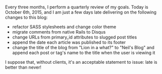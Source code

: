 <p>Every three months, I perform a quarterly review of my goals. Today is October 6th, 2015, and I am just a few days late delivering on the following changes to this blog:</p>

<ul>
<li>refactor SASS stylesheets and change color theme</li>
<li>migrate comments from native Rails to Disqus</li>
<li>change URLs from primary_id attributes to slugged post titles</li>
<li>append the date each article was published to its footer</li>
<li>change the title of the blog from "Lion in a what?" to "Neil's Blog" and append each post or tag's name to the title when the user is viewing it</li>
</ul>

<p>I suppose that, without clients, it's an acceptable statement to issue: late is better than never!</p>